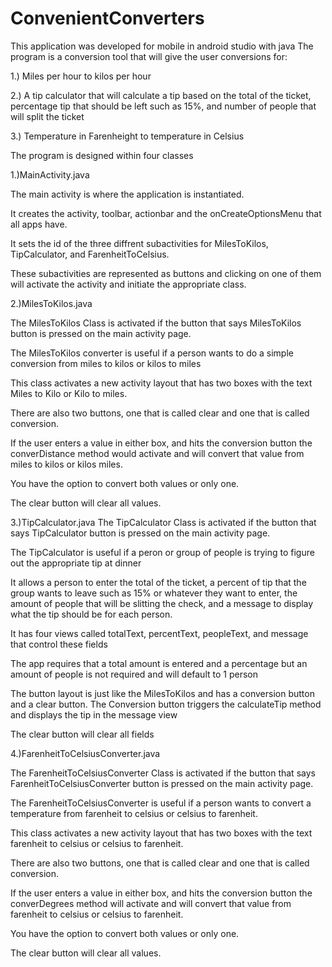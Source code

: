 # ConvenientConverters
This application was developed for mobile in android studio with java
The program is a conversion tool that will give the user conversions for: 

1.) Miles per hour to kilos per hour

2.) A tip calculator that will calculate a tip based on the total of the ticket, percentage tip that should be left such as 15%, and number of people that will split the ticket

3.) Temperature in Farenheight to temperature in Celsius

The program is designed within four classes

1.)MainActivity.java

  The main activity is where the application is instantiated. 
  
  It creates the activity, toolbar, actionbar and the onCreateOptionsMenu that all apps have.
  
  It sets the id of the three diffrent subactivities for MilesToKilos, TipCalculator, and FarenheitToCelsius. 
  
  These subactivities are represented as buttons and clicking on one of them will activate the activity and initiate the appropriate class.
  
2.)MilesToKilos.java

  The MilesToKilos Class is activated if the button that says MilesToKilos button is pressed on the main activity page.
  
  The MilesToKilos converter is useful if a person wants to do a simple conversion from miles to kilos or kilos to miles
  
  This class activates a new activity layout that has two boxes with the text Miles to Kilo or Kilo to miles.
  
  There are also two buttons, one that is called clear and one that is called conversion.
  
  If the user enters a value in either box, and hits the conversion button the converDistance method would activate and will convert that value from miles to kilos or kilos miles. 
  
  You have the option to convert both values or only one. 
  
  The clear button will clear all values. 

3.)TipCalculator.java
  The TipCalculator Class is activated if the button that says TipCalculator button is pressed on the main activity page.
  
  The TipCalculator is useful if a peron or group of people is trying to figure out the appropriate tip at dinner
  
  It allows a person to enter the total of the ticket, a percent of tip that the group wants to leave such as 15% or whatever they want to enter, the amount of people that will be slitting the check, and a message to display what the tip should be for each person.
 
  
  It has four views called totalText, percentText, peopleText, and message that control these fields
  
  The app requires that a total amount is entered and a percentage but an amount of people is not required and will default to 1 person
  
  The button layout is just like the MilesToKilos and has a conversion button and a clear button. The Conversion button triggers the calculateTip method and displays the tip in the message view
  
  The clear button will clear all fields

4.)FarenheitToCelsiusConverter.java
  
  The FarenheitToCelsiusConverter Class is activated if the button that says FarenheitToCelsiusConverter button is pressed on the main activity page.
  
  The FarenheitToCelsiusConverter is useful if a person wants to convert a temperature from farenheit to celsius or celsius to farenheit.
  
  This class activates a new activity layout that has two boxes with the text farenheit to celsius or celsius to farenheit.
  
  There are also two buttons, one that is called clear and one that is called conversion.
  
  If the user enters a value in either box, and hits the conversion button the converDegrees method will activate and will convert that value from farenheit to celsius or celsius to farenheit.
  
  You have the option to convert both values or only one. 
  
  The clear button will clear all values. 
